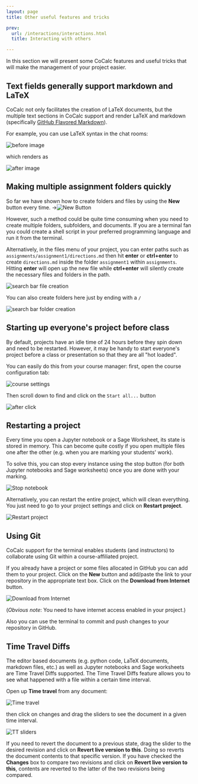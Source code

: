 ```yaml
---
layout: page
title: Other useful features and tricks

prev:
  url: /interactions/interactions.html
  title: Interacting with others

---
```


In this section we will present some CoCalc features and useful tricks that will make the management of your project easier.

## Text fields generally support markdown and LaTeX
CoCalc not only facilitates the creation of LaTeX documents, but the multiple text sections in CoCalc support and render LaTeX and markdown  (specifically  [GitHub Flavored Markdown](https://github.com/adam-p/markdown-here/wiki/Markdown-Cheatsheet)).

For example, you can use LaTeX syntax in the chat rooms:

![before image](./assets/before_latex_render.png)

which renders as

![after image](./assets/after_latex_render.png)

## Making multiple assignment folders quickly
So far we have shown how to create folders and files by using the **New** button every time. ->![New Button](./assets/new.png)

However, such a method could be quite time consuming when you need to create multiple folders, subfolders, and documents. If you are a terminal fan you could create a shell script in your preferred programming language and run it from the terminal.


Alternatively, in the files menu of your project, you can enter paths such as `assignments/assignment1/directions.md` then hit **enter** or **ctrl+enter** to create `directions.md` inside the folder `assignment1` within `assignments`. Hitting **enter** will open up the new file while **ctrl+enter** will silently create the necessary files and folders in the path.

![search bar file creation](./assets/file.png)

You can also create folders here just by ending with a `/`

![search bar folder creation](./assets/folder.png)

## Starting up everyone's project before class
By default, projects have an idle time of 24 hours before they spin down and need to be restarted. However, it may be handy to start everyone's project before a class or presentation so that they are all "hot loaded".

You can easily do this from your course manager:
first, open the course configuration tab:

![course settings](./assets/settings.png)

Then scroll down to find and click on the `Start all...` button

![after click](./assets/start_all_clicked.png)


## Restarting a project
Every time you open a Jupyter notebook or a Sage Worksheet, its state is stored in memory. This can become quite costly if you open multiple files one after the other (e.g. when you are marking your students' work).

To solve this, you can stop every instance using the stop button (for both Jupyter notebooks and Sage worksheets) once you are done with your marking.

![Stop notebook](./assets/stop_notebook.png)

Alternatively, you can restart the entire project, which will clean everything. You just need to go to your project settings and click on **Restart project**.

![Restart project](./assets/restart_project.png)

## Using Git
CoCalc support for the terminal enables students (and instructors) to collaborate using Git within a course-affiliated project.

If you already have a project or some files allocated in GitHub you can add them to your project.
Click on the **New** button and add/paste the link to your repository in the appropriate text box. Click on the **Download from Internet** button.

![Download from Internet](./assets/download.png)

(*Obvious note*: You need to have internet access enabled in your project.)

Also you can use the terminal to commit and push changes to your repository in GitHub.

## Time Travel Diffs
The editor based documents (e.g. python code, LaTeX documents, markdown files, etc.) as well as Jupyter notebooks and Sage worksheets are Time Travel Diffs supported. The Time Travel Diffs feature allows you to see what happened with a file within a certain time interval.

Open up **Time travel** from any document:

![Time travel](./assets/time_travel.png)

then click on changes and drag the sliders to see the document in a given time interval.

![TT sliders](./assets/time_travel_sliders.png)

If you need to revert the document to a previous state, drag the slider to the desired revision and click on **Revert live version to this**. Doing so reverts the document contents to that specific version. If you have checked the **Changes** box to compare two revisions and click on **Revert live version to this**, contents are reverted to the latter of the two revisions being compared.
